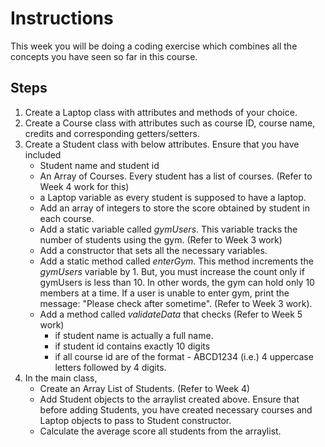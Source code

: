 # Instructions  
This week you will be doing a coding exercise which combines all the concepts you have seen so far in this course.

  ## Steps
  1. Create a Laptop class with attributes and methods of your choice.
  2. Create a Course class with attributes such as course ID, course name, credits and corresponding getters/setters.
  3. Create a Student class with below attributes. Ensure that you have included
     - Student name and student id
     - An Array of Courses. Every student has a list of courses. (Refer to Week 4 work for this)
     - a Laptop variable as every student is supposed to have a laptop.
     - Add an array of integers to store the score obtained by student in each course.
     - Add a static variable called *gymUsers*. This variable tracks the number of students using the gym. (Refer to Week 3 work)
     - Add a constructor that sets all the necessary variables.
     - Add a static method called *enterGym*. This method increments the *gymUsers* variable by 1. But, you must increase the count only if gymUsers is less than 10. In other words, the gym can hold only 10 members at a time. If a user is unable to enter gym, print the message:  "Please check after sometime". (Refer to Week 3 work).
     - Add a method called *validateData* that checks (Refer to Week 5 work)
       - if student name is actually a full name.
       - if student id contains exactly 10 digits
       - if all course id  are of the format - ABCD1234 (i.e.) 4 uppercase letters followed by 4 digits.
  5. In the main class,
     - Create an Array List of Students. (Refer to Week 4)
     - Add Student objects to the arraylist created above. Ensure that before adding Students, you have created necessary courses and Laptop objects to pass to Student constructor.
     - Calculate the average score all students from the arraylist.
 

  
